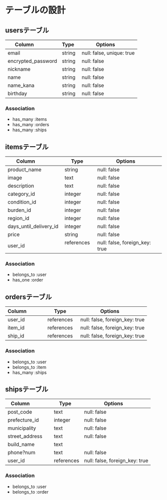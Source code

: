 # テーブルの設計

## usersテーブル
| Column             | Type   | Options     |
| ------------------ | ------ | ----------- |
| email              | string | null: false, unique: true |
| encrypted_password | string | null: false |
| nickname           | string | null: false |
| name               | string | null: false |
| name_kana          | string | null: false |
| birthday           | string | null: false |

### Association
- has_many :items
- has_many :orders
- has_many :ships

## itemsテーブル
| Column                 | Type    | Options     |
| ---------------------- | ------- | ----------- |
| product_name           | string  | null: false |
| image                  | text    | null: false |
| description            | text    | null: false |
| category_id            | integer | null: false | (ActiveHash)
| condition_id           | integer | null: false | (ActiveHash)
| burden_id              | integer | null: false | (ActiveHash)
| region_id              | integer | null: false | (ActiveHash)
| days_until_delivery_id | integer | null: false | (ActiveHash)
| price                  | string  | null: false |
| user_id                | references  | null: false, foreign_key: true |

### Association

- belongs_to :user
- has_one :order 

## ordersテーブル
| Column             | Type   | Options     |
| ------------------ | ------ | ----------- |
| user_id            | references  | null: false, foreign_key: true |
| item_id            | references  | null: false, foreign_key: true |
| ship_id            | references  | null: false, foreign_key: true |

### Association
- belongs_to :user
- belongs_to :item
- has_many :ships

## shipsテーブル
| Column             | Type    | Options     |
| ------------------ | ------- | ----------- |
| post_code          | text    | null: false |
| prefecture_id      | integer | null: false |
| municipality       | text    | null: false |
| street_address     | text    | null: false |
| build_name         | text    |             |
| phone?num          | text    | null: false |
| user_id            | references | null: false, foreign_key: true |

### Association
- belongs_to :user
- belongs_to :order

